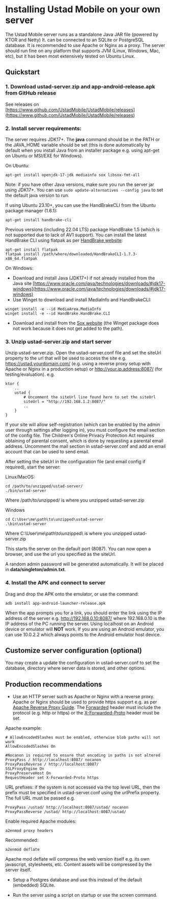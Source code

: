 # Installing Ustad Mobile on your own server

The Ustad Mobile server runs as a standalone Java JAR file (powered by KTOR and Netty) It. can be
connected to an SQLite or PostgreSQL database. It is recommended to use Apache or Nginx as a proxy.
The server should run fine on any platform that supports JVM (Linux, Windows, Mac, etc), but it has
been most extensively tested on Ubuntu Linux.

## Quickstart

### 1. Download ustad-server.zip and app-android-release.apk from GitHub release
See releases on [https://www.github.com/UstadMobile/UstadMobile/releases](https://www.github.com/UstadMobile/UstadMobile/releases)

### 2. Install server requirements:

The server requires JDK17+. The __java__ command should be in the PATH or the JAVA_HOME variable should
be set (this is done automatically by default when you install Java from an installer package e.g. 
using apt-get on Ubuntu or MSI/EXE for Windows).

On Ubuntu:
```
apt-get install openjdk-17-jdk mediainfo sox libsox-fmt-all
```
Note: if you have other Java versions, make sure you run the server jar using JDK17+. You can use 
``sudo update-alternatives --config java`` to set the default java version to run.

If using Ubuntu 23.10+, you can use the HandBrakeCLI from the Ubuntu package manager (1.6.1):
```
apt-get install handbrake-cli
```

Previous versions (including 22.04 LTS) package HandBrake 1.5 (which is not supported due to lack of
AV1 support). You can install the latest HandBrake CLI using flatpak as per [HandBrake website](https://handbrake.fr/downloads2.php):
```
apt-get install flatpak
flatpak install /path/where/downloaded/HandBrakeCLI-1.7.3-x86_64.flatpak
```

On Windows:
* Download and install Java (JDK17+) if not already installed from the Java site [https://www.oracle.com/java/technologies/downloads/#jdk17-windows](https://www.oracle.com/java/technologies/downloads/#jdk17-windows)
* Use Winget to download and install MediaInfo and HandBrakeCLI:
```
winget install -e --id MediaArea.MediaInfo
winget install -e --id HandBrake.HandBrake.CLI
```
* Download and install from the [Sox website](https://sourceforge.net/projects/sox/files/sox/14.4.2/) 
  (the Winget package does not work because it does not get added to the path).


### 3. Unzip ustad-server.zip and start server

Unzip ustad-server.zip. Open the ustad-server.conf file and set the siteUrl property to the url that 
will be used to access the site e.g. https://ustad.yourdomain.com/ (e.g. using a reverse proxy setup
with Apache or Nginx in a production setup) or http://your.ip.address:8087/ (for testing/evaluation).
e.g.
```
ktor {
    ..
    ustad {
        # Uncomment the siteUrl line found here to set the siteUrl
        siteUrl = "http://192.168.1.2:8087/"
        ..
    }
}        
```

If your site will allow self-registration (which can be enabled by the admin user through settings
after logging in), you must configure the email section of the config file. The Children's Online 
Privacy Protection Act requires obtaining of parental consent, which is done by requesting a parental
email address. Uncomment the mail section in ustad-server.conf and add an email account that can be
used to send email.

After setting the siteUrl in the configuration file (and email config if required), start the server:

Linux/MacOS:
```
cd /path/to/unzipped/ustad-server/
./bin/ustad-server
```
Where /path/to/unzipped/ is where you unzipped ustad-server.zip

Windows
```
cd C:\User\me\path\to\unzipped\ustad-server
.\bin\ustad-server
```
Where C:\User\me\path\to\unzipped\ is where you unzipped ustad-server.zip

This starts the server on the default port (8087). You can now open a browser, and use the url
you specified as the siteUrl.

A random admin password will be generated automatically. It will be placed in
**data/singleton/admin.txt**.

### 4. Install the APK and connect to server

Drag and drop the APK onto the emulator, or use the command:

```
adb install app-android-launcher-release.apk
```

When the app prompts you for a link, you should enter the link using the IP address of the server
e.g. http://192.168.0.10:8087/ where 192.168.0.10 is the IP address of the PC running the server.
Using localhost on an Android device or emulator will **NOT** work. If you are using an Android
emulator, you can use 10.0.2.2 which always points to the Android emulator host device.


## Customize server configuration (optional)

You may create a update the configuration in ustad-server.conf to set the database, directory where
server data is stored, and other options. 

## Production recommendations

* Use an HTTP server such as Apache or Nginx with a reverse proxy. Apache or Nginx
  should be used to provide https support e.g. as per [Apache Reverse Proxy Guide](https://httpd.apache.org/docs/2.4/howto/reverse_proxy.html).
  The [Forwarded](https://developer.mozilla.org/en-US/docs/Web/HTTP/Headers/Forwarded) header must
  include the protocol (e.g. http or https) or the [X-Forwarded-Proto](https://developer.mozilla.org/en-US/docs/Web/HTTP/Headers/X-Forwarded-Proto)
  header must be set. 

Apache example:
```
# AllowEncodedSlashes must be enabled, otherwise blob paths will not work
AllowEncodedSlashes On

#Nocanon is required to ensure that encoding in paths is not altered
ProxyPass / http://localhost:8087/ nocanon
ProxyPassReverse / http://localhost:8087/
SSLProxyEngine On
ProxyPreserveHost On
RequestHeader set X-Forwarded-Proto https
```

URL prefixes: if the system is not accessed via the top level URL, then the prefix must be specified
in ustad-server.conf using the urlPrefix property. The full URL must be passed e.g.
```
ProxyPass /ustad/ http://localhost:8087/ustad/ nocanon
ProxyPassReverse /ustad/ http://localhost:8087/ustad/
```

Enable required Apache modules:
```
a2enmod proxy headers
```
Recommended:
```
a2enmod deflate
```
Apache mod deflate will compress the web version itself e.g. its own javascript, stylesheets, etc. 
Content assets will be compressed by the server itself.

* Setup a Postgres database and use this instead of the default (embedded) SQLite.

* Run the server using a script on startup or use the screen command.

